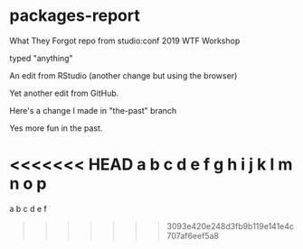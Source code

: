 # packages-report
What They Forgot repo from studio:conf 2019 WTF Workshop

typed "anything"

An edit from RStudio (another change but using the browser)

Yet another edit from GitHub.

Here's a change I made in "the-past" branch

Yes more fun in the past.

<<<<<<< HEAD
a b c d e f g h i j k l m n o p
=======
a b c d e f
>>>>>>> 3093e420e248d3fb9b119e141e4c707af6eef5a8
